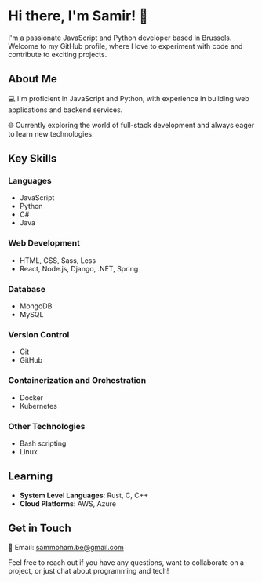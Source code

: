 # Hi there, I'm Samir! 👋

I'm a passionate JavaScript and Python developer based in Brussels. Welcome to my GitHub profile, where I love to experiment with code and contribute to exciting projects.

## About Me

💻 I'm proficient in JavaScript and Python, with experience in building web applications and backend services.

🌐 Currently exploring the world of full-stack development and always eager to learn new technologies.

## Key Skills

### Languages

-   JavaScript
-   Python
-   C#
-   Java

### Web Development

-   HTML, CSS, Sass, Less
-   React, Node.js, Django, .NET, Spring

### Database

-   MongoDB
-   MySQL

### Version Control

-   Git
-   GitHub

### Containerization and Orchestration

-   Docker
-   Kubernetes

### Other Technologies

-   Bash scripting
-   Linux

## Learning

-   **System Level Languages**: Rust, C,  C++
-   **Cloud Platforms**: AWS, Azure

## Get in Touch

📧 Email: [sammoham.be@gmail.com](mailto:sammoham.be@gmail.com)

Feel free to reach out if you have any questions, want to collaborate on a project, or just chat about programming and tech!
